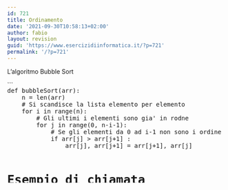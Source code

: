 ```yaml
---
id: 721
title: Ordinamento
date: '2021-09-30T10:58:13+02:00'
author: fabio
layout: revision
guid: 'https://www.esercizidiinformatica.it/?p=721'
permalink: '/?p=721'
---
```


L’algoritmo Bubble Sort

<div class="wp-block-simple-code-block-ace" style="height: 250px; position:relative; margin-bottom: 50px;">```
<pre class="wp-block-simple-code-block-ace" data-copy="false" data-fontsize="14" data-lines="Infinity" data-mode="python" data-showlines="true" data-theme="monokai" style="position:absolute;top:0;right:0;bottom:0;left:0">def bubbleSort(arr):
    n = len(arr)
    # Si scandisce la lista elemento per elemento
    for i in range(n):
        # Gli ultimi i elementi sono gia' in rodne
        for j in range(0, n-i-1):
            # Se gli elementi da 0 ad i-1 non sono i ordine si invertono
            if arr[j] > arr[j+1] :
                arr[j], arr[j+1] = arr[j+1], arr[j]
 
# Esempio di chiamata
arr = [63, 38, 22, 12, 24, 12, 99]
 
bubbleSort(arr)
 
print ("Lista ordinata:")
for i in range(len(arr)):
    print ("%d" %arr[i]),
```

</div>